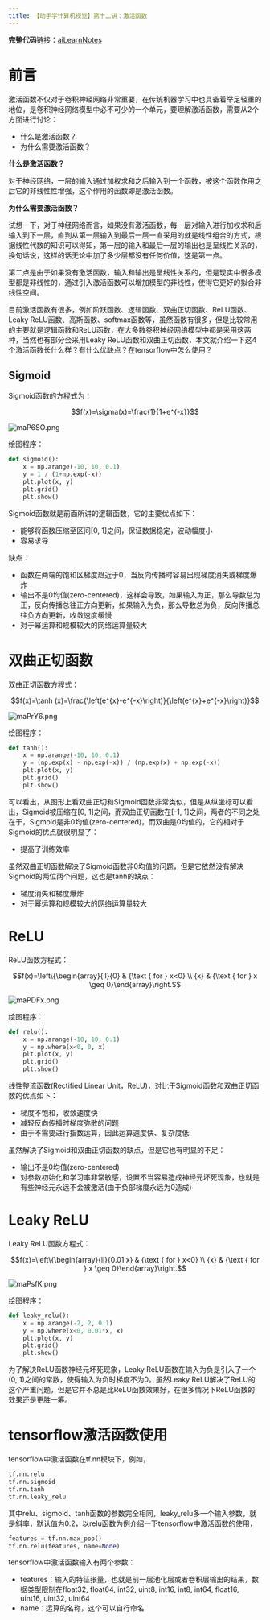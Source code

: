 ```yaml
---
title: 【动手学计算机视觉】第十二讲：激活函数
---
```


**完整代码**链接：[aiLearnNotes](https://github.com/Jackpopc/aiLearnNotes/blob/master/computer_vision/activation.py)

# 前言

激活函数不仅对于卷积神经网络非常重要，在传统机器学习中也具备着举足轻重的地位，是卷积神经网络模型中必不可少的一个单元，要理解激活函数，需要从2个方面进行讨论：

- 什么是激活函数？
- 为什么需要激活函数？

**什么是激活函数？**

对于神经网络，一层的输入通过加权求和之后输入到一个函数，被这个函数作用之后它的非线性性增强，这个作用的函数即是激活函数。

**为什么需要激活函数？**

试想一下，对于神经网络而言，如果没有激活函数，每一层对输入进行加权求和后输入到下一层，直到从第一层输入到最后一层一直采用的就是线性组合的方式，根据线性代数的知识可以得知，第一层的输入和最后一层的输出也是呈线性关系的，换句话说，这样的话无论中加了多少层都没有任何价值，这是第一点。

第二点是由于如果没有激活函数，输入和输出是呈线性关系的，但是现实中很多模型都是非线性的，通过引入激活函数可以增加模型的非线性，使得它更好的拟合非线性空间。

目前激活函数有很多，例如阶跃函数、逻辑函数、双曲正切函数、ReLU函数、Leaky ReLU函数、高斯函数、softmax函数等，虽然函数有很多，但是比较常用的主要就是逻辑函数和ReLU函数，在大多数卷积神经网络模型中都是采用这两种，当然也有部分会采用Leaky ReLU函数和双曲正切函数，本文就介绍一下这4个激活函数长什么样？有什么优缺点？在tensorflow中怎么使用？

## Sigmoid

Sigmoid函数的方程式为：

$$f(x)=\sigma(x)=\frac{1}{1+e^{-x}}$$

![maP6SO.png](https://s2.ax1x.com/2019/08/21/maP6SO.png)

绘图程序：

```python
def sigmoid():
    x = np.arange(-10, 10, 0.1)
    y = 1 / (1+np.exp(-x))
    plt.plot(x, y)
    plt.grid()
    plt.show()
```

Sigmoid函数就是前面所讲的逻辑函数，它的主要优点如下：

- 能够将函数压缩至区间[0, 1]之间，保证数据稳定，波动幅度小
- 容易求导

缺点：

- 函数在两端的饱和区梯度趋近于0，当反向传播时容易出现梯度消失或梯度爆炸
- 输出不是0均值(zero-centered)，这样会导致，如果输入为正，那么导数总为正，反向传播总往正方向更新，如果输入为负，那么导数总为负，反向传播总往负方向更新，收敛速度缓慢
- 对于幂运算和规模较大的网络运算量较大

# 双曲正切函数

双曲正切函数方程式：

$$f(x)=\tanh (x)=\frac{\left(e^{x}-e^{-x}\right)}{\left(e^{x}+e^{-x}\right)}$$

![maPrY6.png](https://s2.ax1x.com/2019/08/21/maPrY6.png)

绘图程序：

```python
def tanh():
    x = np.arange(-10, 10, 0.1)
    y = (np.exp(x) - np.exp(-x)) / (np.exp(x) + np.exp(-x))
    plt.plot(x, y)
    plt.grid()
    plt.show()
```

可以看出，从图形上看双曲正切和Sigmoid函数非常类似，但是从纵坐标可以看出，Sigmoid被压缩在[0, 1]之间，而双曲正切函数在[-1, 1]之间，两者的不同之处在于，Sigmoid是非0均值(zero-centered)，而双曲是0均值的，它的相对于Sigmoid的优点就很明显了：

- 提高了训练效率

虽然双曲正切函数解决了Sigmoid函数非0均值的问题，但是它依然没有解决Sigmoid的两位两个问题，这也是tanh的缺点：

- 梯度消失和梯度爆炸
- 对于幂运算和规模较大的网络运算量较大

# ReLU

ReLU函数方程式：

$$f(x)=\left\{\begin{array}{ll}{0} & {\text { for } x<0} \\ {x} & {\text { for } x \geq 0}\end{array}\right.$$

![maPDFx.png](https://s2.ax1x.com/2019/08/21/maPDFx.png)

绘图程序：

```python
def relu():
    x = np.arange(-10, 10, 0.1)
    y = np.where(x<0, 0, x)
    plt.plot(x, y)
    plt.grid()
    plt.show()
```

线性整流函数(Rectified Linear Unit，ReLU)，对比于Sigmoid函数和双曲正切函数的优点如下：

- 梯度不饱和，收敛速度快
- 减轻反向传播时梯度弥散的问题
- 由于不需要进行指数运算，因此运算速度快、复杂度低

虽然解决了Sigmoid和双曲正切函数的缺点，但是它也有明显的不足：

- 输出不是0均值(zero-centered)
- 对参数初始化和学习率非常敏感，设置不当容易造成神经元坏死现象，也就是有些神经元永远不会被激活(由于负部梯度永远为0造成)

# Leaky ReLU

Leaky ReLU函数方程式：

$$f(x)=\left\{\begin{array}{ll}{0.01 x} & {\text { for } x<0} \\ {x} & {\text { for } x \geq 0}\end{array}\right.$$

![maPsfK.png](https://s2.ax1x.com/2019/08/21/maPsfK.png)

绘图程序：

```python
def leaky_relu():
    x = np.arange(-2, 2, 0.1)
    y = np.where(x<0, 0.01*x, x)
    plt.plot(x, y)
    plt.grid()
    plt.show()
```

为了解决ReLU函数神经元坏死现象，Leaky ReLU函数在输入为负是引入了一个(0, 1)之间的常数，使得输入为负时梯度不为0。虽然Leaky ReLU解决了ReLU的这个严重问题，但是它并不总是比ReLU函数效果好，在很多情况下ReLU函数的效果还是更胜一筹。

# tensorflow激活函数使用

tensorflow中激活函数在tf.nn模块下，例如，

```python
tf.nn.relu
tf.nn.sigmoid
tf.nn.tanh
tf.nn.leaky_relu
```

其中relu、sigmoid、tanh函数的参数完全相同，leaky_relu多一个输入参数，就是斜率，默认值为0.2，以relu函数为例介绍一下tensorflow中激活函数的使用，

```python
features = tf.nn.max_poo()
tf.nn.relu(features, name=None)
```

tensorflow中激活函数输入有两个参数：

- features：输入的特征张量，也就是前一层池化层或者卷积层输出的结果，数据类型限制在float32, float64, int32, uint8, int16, int8, int64, float16, uint16, uint32, uint64
- name：运算的名称，这个可以自行命名